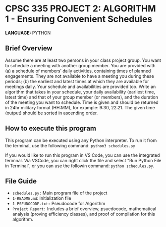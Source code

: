 # CPSC 335 PROJECT 2: ALGORITHM 1 - Ensuring Convenient Schedules

**LANGUAGE:** PYTHON

## Brief Overview

Assume there are at least two persons in your class project group. You want to schedule a meeting with another group member. You are provided with (a) a schedule of members’ daily activities, containing times of planned engagements. They are not available to have a meeting you during these periods; (b) the earliest and latest times at which they are available for meetings daily. Your schedule and availabilities are provided too. Write an algorithm that takes in your schedule, your daily availability (earliest time, latest time) and that of your group member (or members), and the duration of the meeting you want to schedule. Time is given and should be returned in 24hr military format (HH:MM), for example: 9:30, 22:21. The given time (output) should be sorted in ascending order.

## How to execute this program

This program can be executed using any Python interpreter. To run it from the terminal, use the following command: `python3 schedules.py`

If you would like to run this program in VS Code, you can use the integrated terimnal. Via VSCode, you can right click the file and select "Run Python File in Terminal", or you can use the followin command: `python schedules.py`.

## File Guide

-   `schedules.py:` Main program file of the project
-   `1-README.md`: Initialization file
-   `1-PSEUDOCODE.txt:` Pseudocode for Algorithm
-   `Project Report:` Includes a brief overview, psuedocode, mathematical analysis (proving efficiency classes), and proof of compilation for this algorithm.
